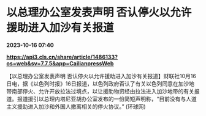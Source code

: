 # 以总理办公室发表声明 否认停火以允许援助进入加沙有关报道

**2023-10-16 07:40**

**https://api3.cls.cn/share/article/1486133?os=web&sv=7.7.5&app=CailianpressWeb**

【以总理办公室发表声明 否认停火以允许援助进入加沙有关报道】财联社10月16日电，据《以色列时报》16日报道，以色列政府否认了有关以色列同意在加沙地带南部停火、允许开放拉法过境点，以让援助物资经由拉法进入加沙地带的有关报道。报道援引以总理内塔尼亚胡办公室发布的一份简短声明称，“目前没有与人道主义援助进入加沙和外国人撤离相关的停火协议。” (环球网)